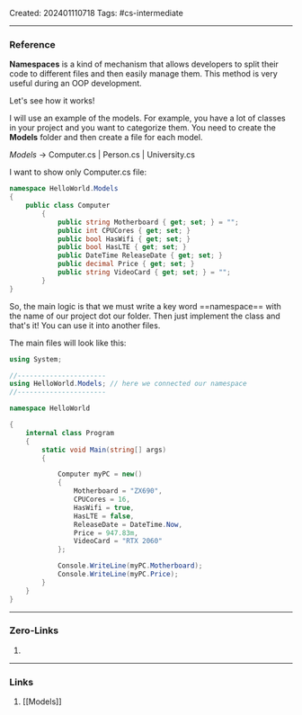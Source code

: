 Created: 202401110718
Tags: #cs-intermediate 

---
### Reference

**Namespaces** is a kind of mechanism that allows developers to split their code to different files and then easily manage them. This method is very useful during an OOP development. 

Let's see how it works!

I will use an example of the models. For example, you have a lot of classes in your project and you want to categorize them. You need to create the **Models** folder and then create a file for each model. 

*Models* -> Computer.cs | Person.cs | University.cs

I want to show only Computer.cs file:

```cs
namespace HelloWorld.Models
{
    public class Computer
		{
			public string Motherboard { get; set; } = "";
			public int CPUCores { get; set; }
			public bool HasWifi { get; set; }
			public bool HasLTE { get; set; }
			public DateTime ReleaseDate { get; set; }
			public decimal Price { get; set; }
			public string VideoCard { get; set; } = "";
		}
}
```
So, the main logic is that we must write a key word ==namespace== with the name of our project dot our folder. Then just implement the class and that's it! You can use it into another files. 

The main files will look like this:

```cs
using System;

//----------------------
using HelloWorld.Models; // here we connected our namespace
//----------------------

namespace HelloWorld

{
	internal class Program
	{
		static void Main(string[] args)
		{

            Computer myPC = new()
            {
                Motherboard = "ZX690",
                CPUCores = 16,
                HasWifi = true,
                HasLTE = false,
                ReleaseDate = DateTime.Now,
                Price = 947.83m,
                VideoCard = "RTX 2060"
            };

            Console.WriteLine(myPC.Motherboard);
            Console.WriteLine(myPC.Price);
		}
	}
}
```

---
### Zero-Links

1. 

-------
### Links

1. [[Models]]